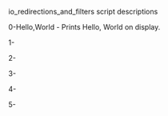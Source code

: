 io_redirections_and_filters script descriptions

0-Hello,World - Prints Hello, World on display.

1-

2-

3-

4-

5-